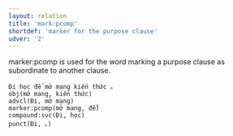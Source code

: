 ```yaml
---
layout: relation
title: 'mark:pcomp'
shortdef: 'marker for the purpose clause'
udver: '2'
---
```


marker:pcomp is used for the word marking a purpose clause as subordinate to another clause.

~~~ sdparse
Đi học để mở mang kiến thức 。
obj(mở mang, kiến thức)
advcl(Đi, mở mang)
marker:pcomp(mở mang, để)
compound:svc(Đi, học)
punct(Đi, 。)
~~~

<!-- Interlanguage links updated So kvě 14 19:02:54 CEST 2022 -->
